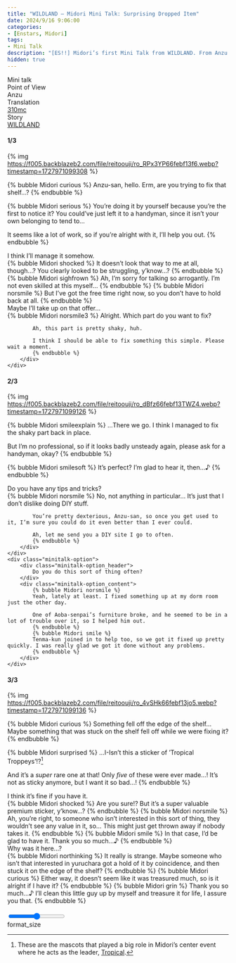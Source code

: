 ```yaml
---
title: "WILDLAND – Midori Mini Talk: Surprising Dropped Item"
date: 2024/9/16 9:06:00
categories:
- [Enstars, Midori]
tags:
- Mini Talk
description: "[ES!!] Midori’s first Mini Talk from WILDLAND. From Anzu’s POV."
hidden: true
---
```

<div class="three-wrapper" style="--storyColor:#5ac189;--storyColor-rgb:90,193,137;--storyColor-h:147.4;--storyColor-s:45.4%;--storyColor-l:55.5%;">
    <div class="info-area">
        <div class="info">
            <div class="info-item characters">
                <div class="label">
                    Mini talk
                </div>
                <div class="value">
					<a href="/categories/Enstars/Midori" character="Midori"></a>
                </div>
            </div>
            <div class="info-item one">
                <div class="label">
                    Point of View
                </div>
                <div class="value">
                    Anzu
                </div>
            </div>
            <div class="info-item two">
                <div class="label">
                    Translation
                </div>
                <div class="value">
                    <a href="/about">310mc</a>
                </div>
            </div>
            <div class="info-item three">
                <div class="label">
                   Story
                </div>
                <div class="value">
                    <a href="/wildland">WILDLAND</a>
                </div>
            </div>
        </div>
    </div>
</div>

<!-- more -->

#### <div mt="rare"></div> 1/3

{% img https://f005.backblazeb2.com/file/reitoouji/ro_RPx3YP66febf13f6.webp?timestamp=1727971099308 %}

{% bubble Midori curious %}
Anzu-san, hello. Erm, are you trying to fix that shelf…?
{% endbubble %}

{% bubble Midori serious %}
You’re doing it by yourself because you’re the first to notice it? You could’ve just left it to a handyman, since it isn’t your own belonging to tend to…

It seems like a lot of work, so if you’re alright with it, I’ll help you out.
{% endbubble %}

<div class="minitalk" character="Anzu">
    <div class="minitalk-option">
        <div class="minitalk-option_header">
            I think I’ll manage it somehow.
        </div>
        <div class="minitalk-option_content">
            {% bubble Midori shocked %}
            It doesn’t look that way to me at all, though…? You clearly looked to be struggling, y’know…?
            {% endbubble %}
            {% bubble Midori sighfrown %}
            Ah, I’m sorry for talking so arrogantly. I’m not even skilled at this myself…
            {% endbubble %}
            {% bubble Midori norsmile %}
            But I’ve got the free time right now, so you don’t have to hold back at all.
			{% endbubble %}
        </div>
    </div>
    <div class="minitalk-option">
        <div class="minitalk-option_header">
            Maybe I’ll take up on that offer…
        </div>
        <div class="minitalk-option_content">
            {% bubble Midori norsmile3 %}
            Alright. Which part do you want to fix?

            Ah, this part is pretty shaky, huh.

            I think I should be able to fix something this simple. Please wait a moment.
			{% endbubble %}
        </div>
    </div>
</div>

#### <div mt="rare"></div> 2/3

{% img https://f005.backblazeb2.com/file/reitoouji/ro_dBfz66febf13TWZ4.webp?timestamp=1727971099126 %}

{% bubble Midori smileexplain %}
…There we go. I think I managed to fix the shaky part back in place.

But I’m no professional, so if it looks badly unsteady again, please ask for a handyman, okay?
{% endbubble %}

{% bubble Midori smilesoft %}
It’s perfect? I’m glad to hear it, then…♪
{% endbubble %}

<div class="minitalk" character="Anzu">
    <div class="minitalk-option">
        <div class="minitalk-option_header">
            Do you have any tips and tricks?
        </div>
        <div class="minitalk-option_content">
            {% bubble Midori norsmile %}
            No, not anything in particular… It’s just that I don’t dislike doing DIY stuff.

            You’re pretty dexterious, Anzu-san, so once you get used to it, I’m sure you could do it even better than I ever could.

            Ah, let me send you a DIY site I go to often.
			{% endbubble %}
        </div>
    </div>
    <div class="minitalk-option">
        <div class="minitalk-option_header">
            Do you do this sort of thing often?
        </div>
        <div class="minitalk-option_content">
            {% bubble Midori norsmile %}
            Yeah, lately at least. I fixed something up at my dorm room just the other day.

            One of Aoba-senpai’s furniture broke, and he seemed to be in a lot of trouble over it, so I helped him out.
            {% endbubble %}
            {% bubble Midori smile %}
            Tenma-kun joined in to help too, so we got it fixed up pretty quickly. I was really glad we got it done without any problems.
			{% endbubble %}
        </div>
    </div>
</div>

#### <div mt="rare"></div> 3/3

{% img https://f005.backblazeb2.com/file/reitoouji/ro_4vSHk66febf13jo5.webp?timestamp=1727971099136 %}

{% bubble Midori curious %}
Something fell off the edge of the shelf… Maybe something that was stuck on the shelf fell off while we were fixing it?
{% endbubble %}

{% bubble Midori surprised %}
…I-Isn’t this a sticker of ’Tropical Troppeys’!?[^1]

And it’s a *super* rare one at that! Only *five* of these were ever made…! It’s not as sticky anymore, but I want it so bad…!
{% endbubble %}

<div class="minitalk" character="Anzu">
    <div class="minitalk-option">
        <div class="minitalk-option_header">
            I think it’s fine if you have it.
        </div>
        <div class="minitalk-option_content">
            {% bubble Midori shocked %}
            Are you sure!? But it’s a super valuable premium sticker, y’know…?
            {% endbubble %}
            {% bubble Midori norsmile %}
            Ah, you’re right, to someone who isn’t interested in this sort of thing, they wouldn’t see any value in it, so… This might just get thrown away if nobody takes it.
            {% endbubble %}
            {% bubble Midori smile %}
            In that case, I’d be glad to have it. Thank you so much…♪
			{% endbubble %}
        </div>
    </div>
    <div class="minitalk-option">
        <div class="minitalk-option_header">
            Why was it here…?
        </div>
        <div class="minitalk-option_content">
            {% bubble Midori northinking %}
            It really is strange. Maybe someone who isn’t that interested in yuruchara got a hold of it by coincidence, and then stuck it on the edge of the shelf?
            {% endbubble %}
            {% bubble Midori curious %}
            Either way, it doesn’t seem like it was treasured much, so is it alright if I have it?
            {% endbubble %}
            {% bubble Midori grin %}
            Thank you so much…♪ I’ll clean this little guy up by myself and treasure it for life, I assure you that.
			{% endbubble %}
        </div>
    </div>
</div>
<br>
<div class="navigation2">
    <div class="toolbar-wrapper">
        <div class="slider-container">
            <input type="range" min="1" max="5" value="3" class="slider">
        </div>
        <div class="toolbar">
            <a target="_blank" href="/translations" class="home-button" title="Translations Masterlist"><i class="fa fa-home"></i></a>
            <div class="toolbar__section">
                <a id="sliderDrop">
                    <span class="material-icons-round" title="Text Size">format_size</span>
                </a>
            </div>
            <a target="_blank" href="/wildland#Mini-Talks" title="Index"><i class="fa fa-star"></i></a>
            <a href="/wildland/minitalk/midori_2" title="Midori Mini Talk: Peculiar Illustration"><i class="fa fa-arrow-right"></i></a>
            <a href="#top" class="top-arrow" title="Back to Top"><i class="fa fa-arrow-up"></i></a>
        </div>
    </div>
</div>

[^1]: These are the mascots that played a big role in Midori’s center event where he acts as the leader, <a href="/tropical" target="_blank">Tropical</a>.